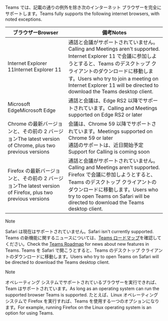 <span data-ttu-id="5f5e2-101">Teams では、記載の通りの例外を除き次のインターネット ブラウザーを完全にサポートします。</span><span class="sxs-lookup"><span data-stu-id="5f5e2-101">Teams fully supports the following internet browsers, with noted exceptions.</span></span>

|<span data-ttu-id="5f5e2-102">ブラウザー</span><span class="sxs-lookup"><span data-stu-id="5f5e2-102">Browser</span></span>  |<span data-ttu-id="5f5e2-103">備考</span><span class="sxs-lookup"><span data-stu-id="5f5e2-103">Notes</span></span>  |
|---------|---------|
|<span data-ttu-id="5f5e2-104">Internet Explorer 11</span><span class="sxs-lookup"><span data-stu-id="5f5e2-104">Internet Explorer 11</span></span>     |   <span data-ttu-id="5f5e2-105">通話と会議がサポートされていません。</span><span class="sxs-lookup"><span data-stu-id="5f5e2-105">Calling and Meetings aren't supported.</span></span> <span data-ttu-id="5f5e2-106">Internet Explorer 11 で会議に参加しようとすると、Teams のデスクトップ クライアントのダウンロードに移動します。</span><span class="sxs-lookup"><span data-stu-id="5f5e2-106">Users who try to join a meeting on Internet Explorer 11 will be directed to download the Teams desktop client.</span></span>      |
|<span data-ttu-id="5f5e2-107">Microsoft Edge</span><span class="sxs-lookup"><span data-stu-id="5f5e2-107">Microsoft Edge</span></span>    |<span data-ttu-id="5f5e2-108">通話と会議は、Edge RS2 以降でサポートされています。</span><span class="sxs-lookup"><span data-stu-id="5f5e2-108">Calling and Meetings supported on Edge RS2 or later</span></span> |
|<span data-ttu-id="5f5e2-109">Chrome の最新バージョンと、その前の 2 バージョン</span><span class="sxs-lookup"><span data-stu-id="5f5e2-109">The latest version of Chrome, plus two previous versions</span></span>     | <span data-ttu-id="5f5e2-110">会議は、Chrome 59 以降でサポートされています。</span><span class="sxs-lookup"><span data-stu-id="5f5e2-110">Meetings supported on Chrome 59 or later</span></span><br>  <span data-ttu-id="5f5e2-111">通話のサポートは、近日開始予定</span><span class="sxs-lookup"><span data-stu-id="5f5e2-111">Support for Calling is coming soon</span></span>     |
|<span data-ttu-id="5f5e2-112">Firefox の最新バージョンと、その前の 2 バージョン</span><span class="sxs-lookup"><span data-stu-id="5f5e2-112">The latest version of Firefox, plus two previous versions</span></span>     |   <span data-ttu-id="5f5e2-113">通話と会議がサポートされていません。</span><span class="sxs-lookup"><span data-stu-id="5f5e2-113">Calling and Meetings aren't supported.</span></span> <span data-ttu-id="5f5e2-114">Firefox で会議に参加しようとすると、Teams のデスクトップ クライアントのダウンロードに移動します。</span><span class="sxs-lookup"><span data-stu-id="5f5e2-114">Users who try to open Teams on Safari will be directed to download the Teams desktop client.</span></span>       |

> [!NOTE]
> <span data-ttu-id="5f5e2-115">Safari は現在はサポートされていません。</span><span class="sxs-lookup"><span data-stu-id="5f5e2-115">Safari isn't currently supported.</span></span> <span data-ttu-id="5f5e2-116">Teams の新機能に関するニュースについては、[Teams ロードマップ](https://aka.ms/TeamsRoadmap)を確認してください。</span><span class="sxs-lookup"><span data-stu-id="5f5e2-116">Check the [Teams Roadmap](https://aka.ms/TeamsRoadmap) for news about new features in Teams.</span></span> <span data-ttu-id="5f5e2-117">Teams を Safari で開こうとすると、Teams のデスクトップ クライアントのダウンロードに移動します。</span><span class="sxs-lookup"><span data-stu-id="5f5e2-117">Users who try to open Teams on Safari will be directed to download the Teams desktop client.</span></span>

> [!NOTE]
> <span data-ttu-id="5f5e2-118">オペレーティング システムでサポートされているブラウザーを実行できれば、Team はサポートされています。</span><span class="sxs-lookup"><span data-stu-id="5f5e2-118">As long as an operating system can run the supported browser Teams is supported.</span></span> <span data-ttu-id="5f5e2-119">たとえば、Linux オペレーティング システムで Firefox を実行すれば、Teams を使用する一つのオプションになります。</span><span class="sxs-lookup"><span data-stu-id="5f5e2-119">For example, running Firefox on the Linux operating system is an option for using Teams.</span></span>
